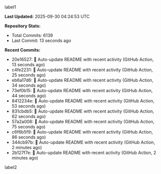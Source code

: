 
label1 
<!-- ACTIVITY_START -->
**Last Updated:** 2025-09-30 04:24:53 UTC

**Repository Stats:**
- Total Commits: 6139
- Last Commit: 13 seconds ago

**Recent Commits:**
- 20e16527: 🤖 Auto-update README with recent activity (GitHub Action, 13 seconds ago)
- c4fe2231: 🤖 Auto-update README with recent activity (GitHub Action, 25 seconds ago)
- eb6a17d6: 🤖 Auto-update README with recent activity (GitHub Action, 34 seconds ago)
- 73ef0b15: 🤖 Auto-update README with recent activity (GitHub Action, 44 seconds ago)
- 8412234e: 🤖 Auto-update README with recent activity (GitHub Action, 53 seconds ago)
- 831cbdb5: 🤖 Auto-update README with recent activity (GitHub Action, 62 seconds ago)
- 57a2a008: 🤖 Auto-update README with recent activity (GitHub Action, 75 seconds ago)
- c6f6b5f9: 🤖 Auto-update README with recent activity (GitHub Action, 86 seconds ago)
- 344cb97b: 🤖 Auto-update README with recent activity (GitHub Action, 2 minutes ago)
- 2b127f7e: 🤖 Auto-update README with recent activity (GitHub Action, 2 minutes ago)
<!-- ACTIVITY_END -->

label2
